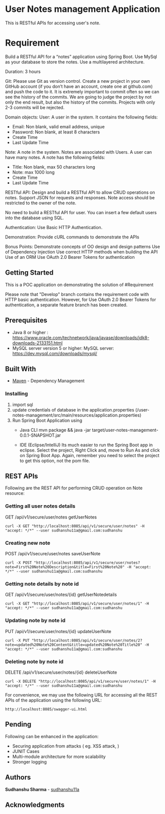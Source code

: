 # User Notes management Application

This is RESTful APIs for accessing user's note. 


# Requirement 

Build a RESTful API for a “notes” application using Spring Boot. Use MySql as your database to store the notes. Use a multilayered architecture.

Duration: 3 hours

Git:
Please use Git as version control. Create a new project in your own GitHub account (if you don’t have an account, create one at github.com) and push the code to it. It is extremely important to commit often so we can see the history of the commits. We are going to judge the project by not only the end result, but also the history of the commits. Projects with only 2-3 commits will be rejected.

Domain objects:
User:
A user in the system. It contains the following fields:
- Email: Non blank, valid email address, unique
- Password: Non blank, at least 8 characters
- Create Time
- Last Update Time

Note:
A note in the system. Notes are associated with Users. A user can have many notes. A note has the following fields:
- Title: Non blank, max 50 characters long
- Note: max 1000 long
- Create Time
- Last Update Time

RESTful API:
Design and build a RESTful API to allow CRUD operations on notes. Support JSON for requests and responses. Note access should be restricted to the owner of the note.

No need to build a RESTful API for user. You can insert a few default users into the database using SQL.

Authentication:
Use Basic HTTP Authentication.

Demonstration:
Provide cURL commands to demonstrate the APIs

Bonus Points:
Demonstrate concepts of OO design and design patterns
Use of Dependency Injection
Use correct HTTP methods when building the API
Use of an ORM
Use OAuth 2.0 Bearer Tokens for authentication

## Getting Started

This is a POC application on demonstrating the solution of #Requirement

Please note that "Develop" branch contains the requirement code with HTTP basic authentication. However, for Use OAuth 2.0 Bearer Tokens for authentication, a separate feature branch has been created.
 

## Prerequisites

* Java 8 or higher : https://www.oracle.com/technetwork/java/javase/downloads/jdk8-downloads-2133151.html
* MySQL server version 5 or higher:
MySQL server: https://dev.mysql.com/downloads/mysql/

## Built With

* [Maven](https://maven.apache.org/) - Dependency Management



### Installing

1) import sql
2) update credentials of database in the application.properties (/user-notes-management/src/main/resources/application.properties)
3) Run Spring Boot Application using
	* Java CLI
		mvn package && java -jar target/user-notes-management-0.0.1-SNAPSHOT.jar

	* IDE (Eclipse/IntelliJ)
		Its much easier to run the Spring Boot app in eclipse. Select the project, Right Click and, move to Run As and click on Spring Boot App. Again, remember you need to select the project to get this option, not the pom file.

## REST APIs 

Following are the REST API for performing CRUD operation on Note resource:

### Getting all user notes details
GET 
/api/v1/secure/user/notes
getUserNotes
```
curl -X GET "http://localhost:8085/api/v1/secure/user/notes" -H "accept: */*" --user sudhanshu11a@gmail.com:sudhanshu
```

### Creating new note
POST 
/api/v1/secure/user/notes 
saveUserNote
```
curl -X POST "http://localhost:8085/api/v1/secure/user/notes?note=First%20Note%20Description&title=First%20Note%20" -H "accept: */*" --user sudhanshu11a@gmail.com:sudhanshu
```
### Getting note details by note id 
GET
/api/v1/secure/user/notes/{id}
getUserNotedetails
```
curl -X GET "http://localhost:8085/api/v1/secure/user/notes/1" -H "accept: */*" --user sudhanshu11a@gmail.com:sudhanshu
```
### Updating note by note id
PUT
/api/v1/secure/user/notes/{id}
updateUserNote
```
curl -X PUT "http://localhost:8085/api/v1/secure/user/notes/2?note=updated%20Note%20Content&title=updated%20Note%20Title%20" -H "accept: */*" --user sudhanshu11a@gmail.com:sudhanshu
```
### Deleting note by note id
DELETE
/api/v1/secure/user/notes/{id}
deleteUserNote
```
curl -X DELETE "http://localhost:8085/api/v1/secure/user/notes/1" -H "accept: */*" --user sudhanshu11a@gmail.com:sudhanshu  
```

For convenience, we may use the following URL for accessing all the REST APIs of the application using the following URL: 
```
http://localhost:8085/swagger-ui.html
```
## Pending  
Following can be enhanced in the application: 
* Securing application from attacks ( eg. XSS attack, )
* JUNIT Cases
* Multi-module architecture for more scalability
* Stronger logging

## Authors

**Sudhanshu Sharma** - [sudhanshu11a](https://github.com/sudhanshu11a)


## Acknowledgments


